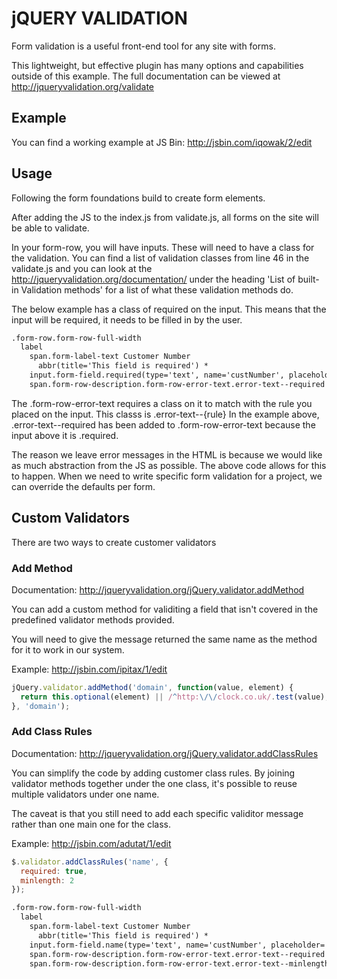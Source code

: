 # jQUERY VALIDATION

Form validation is a useful front-end tool for any site with forms.

This lightweight, but effective plugin has many options and capabilities outside
of this example. The full documentation can be viewed at http://jqueryvalidation.org/validate

## Example
You can find a working example at JS Bin: http://jsbin.com/iqowak/2/edit

## Usage
Following the form foundations build to create form elements.

After adding the JS to the index.js from validate.js, all forms on the site will be able to validate.

In your form-row, you will have inputs. These will need to have a class for the validation. You
can find a list of validation classes from line 46 in the validate.js and you can look at the http://jqueryvalidation.org/documentation/
under the heading 'List of built-in Validation methods' for a list of what these validation methods do.

The below example has a class of required on the input. This means that the input will be required, it needs to be filled in by the user.

```html
.form-row.form-row-full-width
  label
    span.form-label-text Customer Number
      abbr(title='This field is required') *
    input.form-field.required(type='text', name='custNumber', placeholder='Enter customer number')
    span.form-row-description.form-row-error-text.error-text--required This field is required
```

The .form-row-error-text requires a class on it to match with the rule you placed on the input. This classs is .error-text--{rule}
In the example above, .error-text--required has been added to .form-row-error-text because the input above it is .required.

The reason we leave error messages in the HTML is because we would like as much abstraction from the JS as possible. The above code allows for this
to happen. When we need to write specific form validation for a project, we can override the defaults per form.

## Custom Validators
There are two ways to create customer validators

### Add Method
Documentation: http://jqueryvalidation.org/jQuery.validator.addMethod

You can add a custom method for validiting a field that isn't covered in the predefined validator methods provided.

You will need to give the message returned the same name as the method for it to work in our system.

Example: http://jsbin.com/ipitax/1/edit

```js
jQuery.validator.addMethod('domain', function(value, element) {
  return this.optional(element) || /^http:\/\/clock.co.uk/.test(value);
}, 'domain');
```

### Add Class Rules
Documentation: http://jqueryvalidation.org/jQuery.validator.addClassRules

You can simplify the code by adding customer class rules. By joining validator methods together under the one class, it's possible to reuse multiple validators under one name.

The caveat is that you still need to add each specific validitor message rather than one main one for the class.

Example: http://jsbin.com/adutat/1/edit

```js
$.validator.addClassRules('name', {
  required: true,
  minlength: 2
});
```

```html
.form-row.form-row-full-width
  label
    span.form-label-text Customer Number
      abbr(title='This field is required') *
    input.form-field.name(type='text', name='custNumber', placeholder='Enter customer number')
    span.form-row-description.form-row-error-text.error-text--required This field is required
    span.form-row-description.form-row-error-text.error-text--minlength This field needs to be more than 2 characters
```
